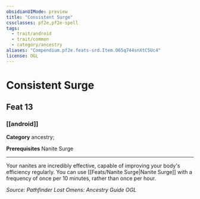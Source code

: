 ```yaml
---
obsidianUIMode: preview
title: "Consistent Surge"
cssclasses: pf2e,pf2e-spell
tags:
  - trait/android
  - trait/common
  - category/ancestry
aliases: "Compendium.pf2e.feats-srd.Item.O65q744snXtC5Uc4"
license: OGL
---
```

# Consistent Surge
## Feat 13
### [[android]]

**Category** ancestry; 



**Prerequisites** Nanite Surge
* * *
Your nanites are incredibly effective, capable of improving your body's efficiency regularly. You can use [[Feats/Nanite Surge|Nanite Surge]] with a frequency of once per 10 minutes, rather than once per hour.

*Source: Pathfinder Lost Omens: Ancestry Guide*
*OGL*
